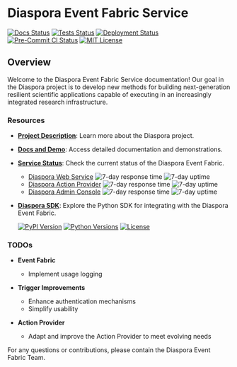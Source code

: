 # Diaspora Event Fabric Service

[![Docs Status](https://github.com/haochenpan/diaspora-service/actions/workflows/docs.yml/badge.svg)](https://github.com/haochenpan/diaspora-service/actions/workflows/docs.yml)
[![Tests Status](https://github.com/haochenpan/diaspora-service/actions/workflows/tests.yml/badge.svg)](https://github.com/haochenpan/diaspora-service/actions/workflows/tests.yml)
[![Deployment Status](https://github.com/haochenpan/diaspora-service/actions/workflows/deployment.yml/badge.svg)](https://github.com/haochenpan/diaspora-service/actions/workflows/deployment.yml)
[![Pre-Commit CI Status](https://results.pre-commit.ci/badge/github/haochenpan/diaspora-service/main.svg)](https://results.pre-commit.ci/latest/github/haochenpan/diaspora-service/main)
[![MIT License](https://img.shields.io/badge/license-MIT-blue)](https://opensource.org/licenses/MIT)

## Overview

Welcome to the Diaspora Event Fabric Service documentation! Our goal in the Diaspora project is to develop new methods for building next-generation resilient scientific applications capable of executing in an increasingly integrated research infrastructure.

### Resources

- **[Project Description](https://diaspora-project.github.io/)**: Learn more about the Diaspora project.
- **[Docs and Demo](https://haochenpan.github.io/diaspora-service/)**: Access detailed documentation and demonstrations.
- **[Service Status](https://haochenpan.github.io/diaspora-uptime-monitor/)**: Check the current status of the Diaspora Event Fabric.
    - [Diaspora Web Service](https://diaspora-web-service.ml22sevubfnks.us-east-1.cs.amazonlightsail.com)
    ![7-day response time](https://img.shields.io/endpoint?url=https%3A%2F%2Fraw.githubusercontent.com%2Fhaochenpan%2Fdiaspora-uptime-monitor%2FHEAD%2Fapi%2Fdiaspora-web-service%2Fresponse-time-week.json)
    ![7-day uptime](https://img.shields.io/endpoint?url=https%3A%2F%2Fraw.githubusercontent.com%2Fhaochenpan%2Fdiaspora-uptime-monitor%2FHEAD%2Fapi%2Fdiaspora-web-service%2Fuptime-week.json)
    - [Diaspora Action Provider](https://diaspora-action-provider.ml22sevubfnks.us-east-1.cs.amazonlightsail.com)
    ![7-day response time](https://img.shields.io/endpoint?url=https%3A%2F%2Fraw.githubusercontent.com%2Fhaochenpan%2Fdiaspora-uptime-monitor%2FHEAD%2Fapi%2Fdiaspora-action-provider%2Fresponse-time-week.json)
    ![7-day uptime](https://img.shields.io/endpoint?url=https%3A%2F%2Fraw.githubusercontent.com%2Fhaochenpan%2Fdiaspora-uptime-monitor%2FHEAD%2Fapi%2Fdiaspora-action-provider%2Fuptime-week.json)
    - [Diaspora Admin Console](http://100.27.155.7/)
    ![7-day response time](https://img.shields.io/endpoint?url=https%3A%2F%2Fraw.githubusercontent.com%2Fhaochenpan%2Fdiaspora-uptime-monitor%2FHEAD%2Fapi%2Fdiaspora-admin-console%2Fresponse-time-week.json)
    ![7-day uptime](https://img.shields.io/endpoint?url=https%3A%2F%2Fraw.githubusercontent.com%2Fhaochenpan%2Fdiaspora-uptime-monitor%2FHEAD%2Fapi%2Fdiaspora-admin-console%2Fuptime-week.json)

- **[Diaspora SDK](https://github.com/globus-labs/diaspora-event-sdk)**: Explore the Python SDK for integrating with the Diaspora Event Fabric.

    [![PyPI Version](https://img.shields.io/pypi/v/diaspora-event-sdk?color=teal)](https://pypi.org/project/diaspora-event-sdk/)
    [![Python Versions](https://img.shields.io/pypi/pyversions/diaspora-event-sdk.svg)](https://pypi.org/project/diaspora-event-sdk/)
    [![License](https://img.shields.io/badge/License-Apache%202.0-blue.svg)](https://opensource.org/licenses/Apache-2.0)

### TODOs

- **Event Fabric**
  - Implement usage logging

- **Trigger Improvements**
  - Enhance authentication mechanisms
  - Simplify usability

- **Action Provider**
  - Adapt and improve the Action Provider to meet evolving needs

For any questions or contributions, please contain the Diaspora Event Fabric Team.
